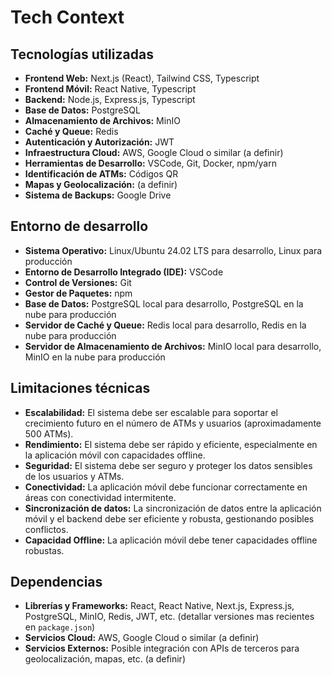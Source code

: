 # Tech Context

## Tecnologías utilizadas

- **Frontend Web:** Next.js (React), Tailwind CSS, Typescript
- **Frontend Móvil:** React Native, Typescript
- **Backend:** Node.js, Express.js, Typescript
- **Base de Datos:** PostgreSQL
- **Almacenamiento de Archivos:** MinIO
- **Caché y Queue:** Redis
- **Autenticación y Autorización:** JWT
- **Infraestructura Cloud:** AWS, Google Cloud o similar (a definir)
- **Herramientas de Desarrollo:** VSCode, Git, Docker, npm/yarn
- **Identificación de ATMs:** Códigos QR
- **Mapas y Geolocalización:** (a definir)
- **Sistema de Backups:** Google Drive

## Entorno de desarrollo

- **Sistema Operativo:** Linux/Ubuntu 24.02 LTS para desarrollo, Linux para producción
- **Entorno de Desarrollo Integrado (IDE):** VSCode
- **Control de Versiones:** Git
- **Gestor de Paquetes:** npm
- **Base de Datos:** PostgreSQL local para desarrollo, PostgreSQL en la nube para producción
- **Servidor de Caché y Queue:** Redis local para desarrollo, Redis en la nube para producción
- **Servidor de Almacenamiento de Archivos:** MinIO local para desarrollo, MinIO en la nube para producción

## Limitaciones técnicas

- **Escalabilidad:** El sistema debe ser escalable para soportar el crecimiento futuro en el número de ATMs y usuarios (aproximadamente 500 ATMs).
- **Rendimiento:** El sistema debe ser rápido y eficiente, especialmente en la aplicación móvil con capacidades offline.
- **Seguridad:** El sistema debe ser seguro y proteger los datos sensibles de los usuarios y ATMs.
- **Conectividad:** La aplicación móvil debe funcionar correctamente en áreas con conectividad intermitente.
- **Sincronización de datos:** La sincronización de datos entre la aplicación móvil y el backend debe ser eficiente y robusta, gestionando posibles conflictos.
- **Capacidad Offline:** La aplicación móvil debe tener capacidades offline robustas.

## Dependencias

- **Librerías y Frameworks:** React, React Native, Next.js, Express.js, PostgreSQL, MinIO, Redis, JWT, etc. (detallar versiones mas recientes en `package.json`)
- **Servicios Cloud:** AWS, Google Cloud o similar (a definir)
- **Servicios Externos:** Posible integración con APIs de terceros para geolocalización, mapas, etc. (a definir)
